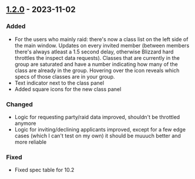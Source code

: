 ## [1.2.0](https://github.com/NintendoLink07/MythicIOGrabber/releases/tag/1.2.0) - 2023-11-02

### Added

- For the users who mainly raid: there's now a class list on the left side of the main window.
Updates on every invited member (between members there's always atleast a 1.5 second delay, otherwise Blizzard hard throttles the inspect data requests).
Classes that are currently in the group are saturated and have a number indicating how many of the class are already in the group.
Hovering over the icon reveals which specs of those classes are in your group.
- Text indicator next to the class panel 
- Added square icons for the new class panel


### Changed

- Logic for requesting party/raid data improved, shouldn't be throttled anymore
- Logic for inviting/declining applicants improved, except for a few edge cases (which I can't test on my own) it should be muuuch better and more reliable


### Fixed

- Fixed spec table for 10.2 <br>